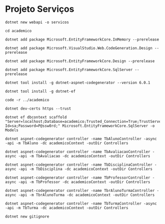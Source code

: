 # Projeto Serviços
```console
dotnet new webapi -o servicos
```

```console
cd academico
```

```console
dotnet add package Microsoft.EntityFrameworkCore.InMemory --prerelease
```

```console
dotnet add package Microsoft.VisualStudio.Web.CodeGeneration.Design --prerelease
```

```console
dotnet add package Microsoft.EntityFrameworkCore.Design --prerelease
```

```console
dotnet add package Microsoft.EntityFrameworkCore.SqlServer --prerelease
```

```console
dotnet tool install -g dotnet-aspnet-codegenerator --version 6.0.1
```

```console
dotnet tool install -g dotnet-ef
```

```console
code -r ../academico
```

```console
dotnet dev-certs https --trust
```

```console
dotnet ef dbcontext scaffold "Server=localhost;Database=academico;Trusted_Connection=True;TrustServerCertificate=True;User Id=sa;Password=P@ssw0rd;" Microsoft.EntityFrameworkCore.SqlServer -o Models
```

```console
dotnet aspnet-codegenerator controller -name TbAlunoController -async -api -m TbAluno -dc academicoContext -outDir Controllers
```

```console
dotnet aspnet-codegenerator controller -name TbAvaliacaoController -async -api -m TbAvaliacao -dc academicoContext -outDir Controllers
```

```console
dotnet aspnet-codegenerator controller -name TbDisciplinaController -async -api -m TbDisciplina -dc academicoContext -outDir Controllers
```

```console
dotnet aspnet-codegenerator controller -name TbProfessorController -async -api -m TbProfessor -dc academicoContext -outDir Controllers
```

```console
dotnet aspnet-codegenerator controller -name TbrAlunoTurmaController -async -api -m TbrAlunoTurma -dc academicoContext -outDir Controllers
```

```console
dotnet aspnet-codegenerator controller -name TbTurmaController -async -api -m TbTurma -dc academicoContext -outDir Controllers
```

```console
dotnet new gitignore
```
